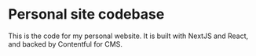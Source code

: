 # Personal site codebase

This is the code for my personal website. It is built with NextJS and React, and backed by Contentful for CMS.
